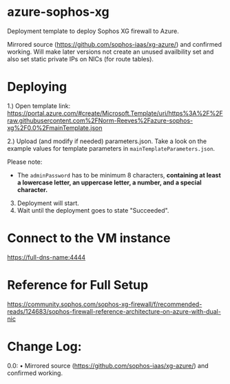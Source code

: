 # azure-sophos-xg
Deployment template to deploy Sophos XG firewall to Azure.

Mirrored source (https://github.com/sophos-iaas/xg-azure/) and confirmed working. Will make later versions not create an unused availbility set and also set static private IPs on NICs (for route tables).

Deploying
=========

1.) Open template link: https://portal.azure.com/#create/Microsoft.Template/uri/https%3A%2F%2Fraw.githubusercontent.com%2FNorm-Reeves%2Fazure-sophos-xg%2F0.0%2FmainTemplate.json

2.) Upload (and modify if needed) parameters.json. Take a look on the example values for template parameters in `mainTemplateParameters.json`.

Please note:
* The `adminPassword` has to be minimum 8 characters, **containing at least a lowercase letter, an uppercase letter, a number, and a special character.**

3) Deployment will start.
4) Wait until the deployment goes to state "Succeeded".

Connect to the VM instance
==========================
[https://full-dns-name:4444](https://full-dns-name:4444)


Reference for Full Setup
============
https://community.sophos.com/sophos-xg-firewall/f/recommended-reads/124683/sophos-firewall-reference-architecture-on-azure-with-dual-nic


Change Log:
============
0.0:
  • Mirrored source (https://github.com/sophos-iaas/xg-azure/) and confirmed working.

